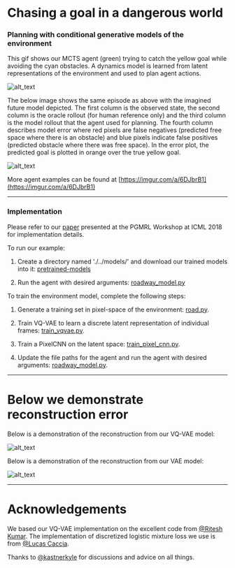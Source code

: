 # Chasing a goal in a dangerous world 
### Planning with conditional generative models of the environment

This gif shows our MCTS agent (green) trying to catch the yellow goal while avoiding the cyan obstacles. A dynamics model is learned from  latent representations of the environment and used to plan agent actions. 

![alt_text](https://github.com/johannah/trajectories/blob/master/imgs/10-step-fast.gif)

The below image shows the same episode as above with the imagined future model depicted. The first column is the observed state, the second column is the oracle rollout (for human reference only) and the third column is the model rollout that the agent used for planning. 
The fourth column describes model error where red pixels are false negatives (predicted free space where there is an obstacle) and blue pixels indicate false positives (predicted obstacle where there was free space). In the error plot, the predicted goal is plotted in orange over the true yellow goal.

![alt_text](https://github.com/johannah/trajectories/blob/master/imgs/10-step-rollout.gif)

More agent examples can be found at [https://imgur.com/a/6DJbrB1](https://imgur.com/a/6DJbrB1)

--- 
### Implementation 

Please refer to our [paper](https://github.com/johannah/trajectories/blob/master/icml18-vqvae-model-camera-ready.pdf) presented at the PGMRL Workshop at ICML 2018 for implementation details.

To run our example:
1) Create a directory named './../models/' and download our trained models into it:
[pretrained-models](https://drive.google.com/open?id=1Pa3b8Syo6FQcVIZ4IQLJ7MRU-i0h_-rU)
 
2) Run the agent with desired arguments:
[roadway_model.py](https://github.com/johannah/trajectories/blob/master/examles/road_model.py)

To train the environment model, complete the following steps: 

1) Generate a training set in pixel-space of the environment: 
[road.py](https://github.com/johannah/trajectories/blob/master/trajectories/road.py).

2) Train VQ-VAE to learn a discrete latent representation of individual frames:
[train_vqvae.py](https://github.com/johannah/trajectories/blob/master/trajectories/train_vqvae.py).

3) Train a PixelCNN on the latent space:
[train_pixel_cnn.py](https://github.com/johannah/trajectories/blob/master/trajectories/train_pixel_cnn.py).

4) Update the file paths for the agent and run the agent with desired arguments: 
[roadway_model.py](https://github.com/johannah/trajectories/blob/master/examples/roadway_model.py).

---
# Below we demonstrate reconstruction error 

Below is a demonstration of the reconstruction from our VQ-VAE model:

![alt_text](https://github.com/johannah/trajectories/blob/master/imgs/true_step_seed_930_vqvae.gif)

Below is a demonstration of the reconstruction from our VAE model:

![alt_text](https://github.com/johannah/trajectories/blob/master/imgs/true_step_seed_930_vae.gif)

---
# Acknowledgements

We based our VQ-VAE implementation on the excellent code from [@Ritesh Kumar](https://github.com/ritheshkumar95/vq-vae-exps). 
The implementation of discretized logistic mixture loss we use is from [@Lucas Caccia](https://github.com/pclucas14/pixel-cnn-pp/blob/master/utils.py).

Thanks to [@kastnerkyle](https://github.com/kastnerkyle) for discussions and advice on all things.

